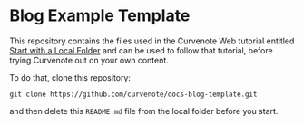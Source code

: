 # Blog Example Template

This repository contains the files used in the Curvenote Web tutorial entitled [Start with a Local Folder](https://docs.curvenote.com/web/tutorial-deploy-local) and can be used to follow that tutorial, before trying Curvenote out on your own content.

To do that, clone this repository:

```
git clone https://github.com/curvenote/docs-blog-template.git
```

and then delete this `README.md` file from the local folder before you start.
